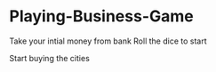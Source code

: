 # Playing-Business-Game
Take your intial money from bank
Roll the dice to start

Start buying the cities
